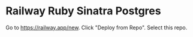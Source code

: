 # Railway Ruby Sinatra Postgres

Go to <https://railway.app/new>.
Click "Deploy from Repo".
Select this repo.
